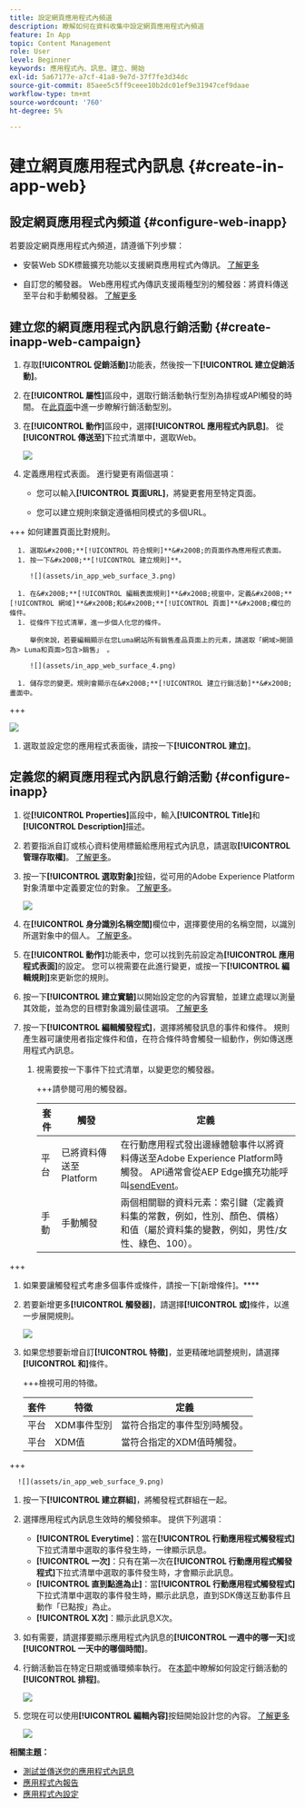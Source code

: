 ```yaml
---
title: 設定網頁應用程式內頻道
description: 瞭解如何在資料收集中設定網頁應用程式內頻道
feature: In App
topic: Content Management
role: User
level: Beginner
keywords: 應用程式內、訊息、建立、開始
exl-id: 5a67177e-a7cf-41a8-9e7d-37f7fe3d34dc
source-git-commit: 85aee5c5ff9ceee10b2dc01ef9e31947cef9daae
workflow-type: tm+mt
source-wordcount: '760'
ht-degree: 5%

---
```


# 建立網頁應用程式內訊息 {#create-in-app-web}

## 設定網頁應用程式內頻道 {#configure-web-inapp}

若要設定網頁應用程式內頻道，請遵循下列步驟：

* 安裝Web SDK標籤擴充功能以支援網頁應用程式內傳訊。 [了解更多](https://experienceleague.adobe.com/docs/experience-platform/tags/extensions/client/web-sdk/web-sdk-extension-configuration.html?lang=en)

* 自訂您的觸發器。 Web應用程式內傳訊支援兩種型別的觸發器：將資料傳送至平台和手動觸發器。 [了解更多](https://experienceleague.adobe.com/docs/experience-platform/edge/personalization/ajo/web-in-app-messaging.html)

## 建立您的網頁應用程式內訊息行銷活動 {#create-inapp-web-campaign}

1. 存取&#x200B;**[!UICONTROL 促銷活動]**&#x200B;功能表，然後按一下&#x200B;**[!UICONTROL 建立促銷活動]**。

1. 在&#x200B;**[!UICONTROL 屬性]**&#x200B;區段中，選取行銷活動執行型別為排程或API觸發的時間。 在[此頁面](../campaigns/create-campaign.md#campaigntype)中進一步瞭解行銷活動型別。

1. 在&#x200B;**[!UICONTROL 動作]**&#x200B;區段中，選擇&#x200B;**[!UICONTROL 應用程式內訊息]**。 從&#x200B;**[!UICONTROL 傳送至]**&#x200B;下拉式清單中，選取Web。

   ![](assets/in_app_web_surface_1.png)

1. 定義應用程式表面。 進行變更有兩個選項：

   * 您可以輸入&#x200B;**[!UICONTROL 頁面URL]**，將變更套用至特定頁面。

   * 您可以建立規則來鎖定遵循相同模式的多個URL。

+++ 如何建置頁面比對規則。

      1. 選取&#x200B;**[!UICONTROL 符合規則]**&#x200B;的頁面作為應用程式表面。
      1. 按一下&#x200B;**[!UICONTROL 建立規則]**。

         ![](assets/in_app_web_surface_3.png)

      1. 在&#x200B;**[!UICONTROL 編輯表面規則]**&#x200B;視窗中，定義&#x200B;**[!UICONTROL 網域]**&#x200B;和&#x200B;**[!UICONTROL 頁面]**&#x200B;欄位的條件。
      1. 從條件下拉式清單，進一步個人化您的條件。

         舉例來說，若要編輯顯示在您Luma網站所有銷售產品頁面上的元素，請選取「網域>開頭為> Luma和頁面>包含>銷售」 。

         ![](assets/in_app_web_surface_4.png)

      1. 儲存您的變更。規則會顯示在&#x200B;**[!UICONTROL 建立行銷活動]**&#x200B;畫面中。

+++

   ![](assets/in_app_web_surface_2.png)

1. 選取並設定您的應用程式表面後，請按一下&#x200B;**[!UICONTROL 建立]**。

## 定義您的網頁應用程式內訊息行銷活動 {#configure-inapp}

1. 從&#x200B;**[!UICONTROL Properties]**&#x200B;區段中，輸入&#x200B;**[!UICONTROL Title]**&#x200B;和&#x200B;**[!UICONTROL Description]**&#x200B;描述。

1. 若要指派自訂或核心資料使用標籤給應用程式內訊息，請選取&#x200B;**[!UICONTROL 管理存取權]**。 [了解更多](../administration/object-based-access.md)。

1. 按一下&#x200B;**[!UICONTROL 選取對象]**&#x200B;按鈕，從可用的Adobe Experience Platform對象清單中定義要定位的對象。 [了解更多](../audience/about-audiences.md)。

   ![](assets/in_app_web_surface_5.png)

1. 在&#x200B;**[!UICONTROL 身分識別名稱空間]**&#x200B;欄位中，選擇要使用的名稱空間，以識別所選對象中的個人。 [了解更多](../event/about-creating.md#select-the-namespace)。

1. 在&#x200B;**[!UICONTROL 動作]**&#x200B;功能表中，您可以找到先前設定為&#x200B;**[!UICONTROL 應用程式表面]**&#x200B;的設定。 您可以視需要在此進行變更，或按一下&#x200B;**[!UICONTROL 編輯規則]**&#x200B;來更新您的規則。

1. 按一下&#x200B;**[!UICONTROL 建立實驗]**&#x200B;以開始設定您的內容實驗，並建立處理以測量其效能，並為您的目標對象識別最佳選項。 [了解更多](../content-management/content-experiment.md)

1. 按一下&#x200B;**[!UICONTROL 編輯觸發程式]**，選擇將觸發訊息的事件和條件。 規則產生器可讓使用者指定條件和值，在符合條件時會觸發一組動作，例如傳送應用程式內訊息。

   1. 視需要按一下事件下拉式清單，以變更您的觸發器。

      +++請參閱可用的觸發器。

      | 套件 | 觸發 | 定義 |
      |---|---|---|
      | 平台 | 已將資料傳送至Platform | 在行動應用程式發出邊緣體驗事件以將資料傳送至Adobe Experience Platform時觸發。 API通常會從AEP Edge擴充功能呼叫[sendEvent](https://developer.adobe.com/client-sdks/documentation/edge-network/api-reference/#sendevent)。 |
      | 手動 | 手動觸發 | 兩個相關聯的資料元素：索引鍵（定義資料集的常數，例如，性別、顏色、價格）和值（屬於資料集的變數，例如，男性/女性、綠色、100）。 |

+++

   1. 如果要讓觸發程式考慮多個事件或條件，請按一下[新增條件]。****

   1. 若要新增更多&#x200B;**[!UICONTROL 觸發器]**，請選擇&#x200B;**[!UICONTROL 或]**&#x200B;條件，以進一步展開規則。

      ![](assets/in_app_web_surface_8.png)

   1. 如果您想要新增自訂&#x200B;**[!UICONTROL 特徵]**，並更精確地調整規則，請選擇&#x200B;**[!UICONTROL 和]**&#x200B;條件。

      +++檢視可用的特徵。

      | 套件 | 特徵 | 定義 |
      |---|---|---|
      | 平台 | XDM事件型別 | 當符合指定的事件型別時觸發。 |
      | 平台 | XDM值 | 當符合指定的XDM值時觸發。 |

+++

      ![](assets/in_app_web_surface_9.png)

   1. 按一下&#x200B;**[!UICONTROL 建立群組]**，將觸發程式群組在一起。

1. 選擇應用程式內訊息生效時的觸發頻率。 提供下列選項：

   * **[!UICONTROL Everytime]**：當在&#x200B;**[!UICONTROL 行動應用程式觸發程式]**&#x200B;下拉式清單中選取的事件發生時，一律顯示訊息。
   * **[!UICONTROL 一次]**：只有在第一次在&#x200B;**[!UICONTROL 行動應用程式觸發程式]**&#x200B;下拉式清單中選取的事件發生時，才會顯示此訊息。
   * **[!UICONTROL 直到點進為止]**：當&#x200B;**[!UICONTROL 行動應用程式觸發程式]**&#x200B;下拉式清單中選取的事件發生時，顯示此訊息，直到SDK傳送互動事件且動作「已點按」為止。
   * **[!UICONTROL X次]**：顯示此訊息X次。

1. 如有需要，請選擇要顯示應用程式內訊息的&#x200B;**[!UICONTROL 一週中的哪一天]**&#x200B;或&#x200B;**[!UICONTROL 一天中的哪個時間]**。

1. 行銷活動旨在特定日期或循環頻率執行。 在[本節](../campaigns/create-campaign.md#schedule)中瞭解如何設定行銷活動的&#x200B;**[!UICONTROL 排程]**。

   ![](assets/in_app_web_surface_6.png)

1. 您現在可以使用&#x200B;**[!UICONTROL 編輯內容]**&#x200B;按鈕開始設計您的內容。 [了解更多](design-in-app.md)

   ![](assets/in_app_web_surface_7.png)

**相關主題：**

* [測試並傳送您的應用程式內訊息](send-in-app.md)
* [應用程式內報告](../reports/campaign-global-report.md#inapp-report)
* [應用程式內設定](inapp-configuration.md)
